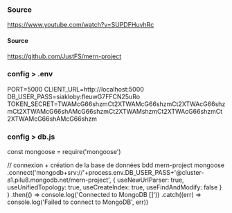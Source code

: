 ### Source
https://www.youtube.com/watch?v=SUPDFHuvhRc

#### Source
https://github.com/JustFS/mern-project

### config > .env
PORT=5000
CLIENT_URL=http://localhost:5000
DB_USER_PASS=siakloby:fleuwG7FFCN25uRo
TOKEN_SECRET=TWAMcG66shzmCt2XTWAMcG66shzmCt2XTWAcG66shzmCt2XTWAMcG66shAMcG66shzmCt2XTWAMshzmCt2XTWAcG66shzmCt2XTWAMcG66shAMcG66shzm

### config > db.js
const mongoose = require('mongoose')

// connexion + création de la base de données bdd mern-project
mongoose
  .connect('mongodb+srv://'+process.env.DB_USER_PASS+'@cluster-a1.pilu8.mongodb.net/mern-project',
    {
      useNewUrlParser: true,
      useUnifiedTopology: true,
      useCreateIndex: true,
      useFindAndModify: false
    }
  )
  .then(() => console.log('Connected to MongoDB []'))
  .catch((err) => console.log('Failed to connect to MongoDB', err))
